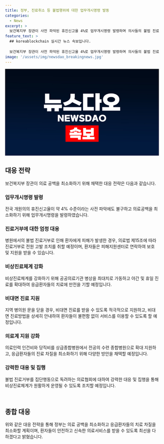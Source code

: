 ```yaml
---
title: 정부, 진료취소 등 불법행위에 대한 업무개시명령 발동
categories:
  - News
excerpt: >
  보건복지부 장관이 사전 파악된 휴진신고율 4%로 업무개시명령 발령하며 의사들의 불법 진료거부에 대한 강력 대응을 약속했다. 관련하여 의료공백을 최소화하기 위해 공공의료기관 병상 최대화, 비대면 진료 지원, 응급환자 대상 진료협력체계 등의 대책을 마련했다. 이에 대한 정부의 대응과 조 장관의 메시지에 대한 환자 및 의료계의 반응이 긴장되고 있다.
feature_text: >
  ## koreablockchain 실시간 뉴스 속보입니다.

  보건복지부 장관이 사전 파악된 휴진신고율 4%로 업무개시명령 발령하며 의사들의 불법 진료거부에 대한 강력 대응을 약속했다. 관련하여 의료공백을 최소화하기 위해 공공의료기관 병상 최대화, 비대면 진료 지원, 응급환자 대상 진료협력체계 등의 대책을 마련했다. 이에 대한 정부의 대응과 조 장관의 메시지에 대한 환자 및 의료계의 반응이 긴장되고 있다.
image: '/assets/img/newsdao_breakingnews.jpg'
---
```


<p><img src="/assets/img/newsdao_breakingnews.jpg" alt="koreablockchain 속보" /></p>

<h2 data-ke-size="size26">대응 전략</h2>

<p data-ke-size="size16">보건복지부 장관이 의료 공백을 최소화하기 위해 채택한 대응 전략은 다음과 같습니다.</p>

<h3>업무개시명령 발령</h3>

<p data-ke-size="size16">전국 개원의의 휴진신고율이 약 4% 수준이라는 사전 파악에도 불구하고 의료공백을 최소화하기 위해 업무개시명령을 발령하였습니다.</p>

<h3>진료거부에 대한 엄정 대응</h3>

<p data-ke-size="size16">병원에서의 불법 진료거부로 인해 환자에게 피해가 발생한 경우, 의료법 제15조에 따라 진료거부로 전원 고발 조치를 취할 예정이며, 환자들은 피해지원센터로 연락하여 보호 및 지원을 받을 수 있습니다.</p>

<h3>비상진료체계 강화</h3>

<p data-ke-size="size16">비상진료체계를 강화하기 위해 공공의료기관 병상을 최대치로 가동하고 야간 및 휴일 진료를 확대하여 응급환자들의 치료에 만전을 기할 예정입니다.</p>

<h3>비대면 진료 지원</h3>

<p data-ke-size="size16">지역 병의원 문을 닫을 경우, 비대면 진료를 받을 수 있도록 적극적으로 지원하고, 비대면 진료방법을 상세히 안내하여 환자들이 불편함 없이 서비스를 이용할 수 있도록 할 예정입니다.</p>

<h3>의료계 지원 강화</h3>

<p data-ke-size="size16">의료인력 인건비와 당직비를 상급종합병원에서 전공의 수련 종합병원으로 확대 지원하고, 응급환자들의 진료 차질을 최소화하기 위해 다양한 방안을 채택할 예정입니다.</p>

<h3>강력한 대응 및 집행</h3>

<p data-ke-size="size16">불법 진료거부를 집단행동으로 독려하는 의료협회에 대하여 강력한 대응 및 집행을 통해 비상진료체계가 원활하게 운영될 수 있도록 조치할 예정입니다.</p>

<p data-ke-size="size16">&nbsp;</p>

<h2 data-ke-size="size26">종합 대응</h2>

<p data-ke-size="size16">위와 같은 대응 전략을 통해 정부는 의료 공백을 최소화하고 응급환자들의 치료 차질을 최소화할 계획이며, 환자들이 안전하고 신속한 의료서비스를 받을 수 있도록 최선을 다하겠다고 밝혔습니다.</p>

